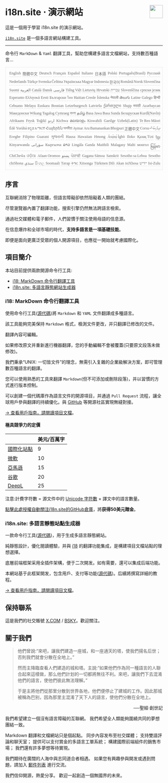 <h1 style="display:flex;justify-content:space-between">i18n.site ⋅ 演示網站<img src="//p.3ti.site/logo.svg" style="user-select:none;margin-top:-1px;width:42px"></h1>

這是一個用于學習 i18n.site 的演示網站。

[`i18n.site`](https://i18n.site/i18n.site) 是一個多語言網站構建工具。

---

命令行 `MarkDown` & `Yaml` 翻譯工具，幫助您構建多語言文檔網站，支持數百種語言...

<pre class="langli" style="display:flex;flex-wrap:wrap;background:transparent;border:1px solid #eee;font-size:12px;box-shadow:0 0 3px inset #eee;padding:12px 5px 4px 12px;justify-content:space-between;"><style>pre.langli i{font-weight:300;font-family:s;margin-right:2px;margin-bottom:8px;font-style:normal;color:#666;border-bottom:1px dashed #ccc;}</style><i>English</i><i>簡體中文</i><i>Deutsch</i><i>Français</i><i>Español</i><i>Italiano</i><i>日本語</i><i>Polski</i><i>Português(Brasil)</i><i>Русский</i><i>Nederlands</i><i>Türkçe</i><i>Svenska</i><i>Čeština</i><i>Українська</i><i>Magyar</i><i>Indonesia</i><i>한국어</i><i>Română</i><i>Norsk</i><i>Slovenčina</i><i>Suomi</i><i>العربية</i><i>Català</i><i>Dansk</i><i>فارسی</i><i>Tiếng Việt</i><i>Lietuvių</i><i>Hrvatski</i><i>עברית</i><i>Slovenščina</i><i>српски језик</i><i>Esperanto</i><i>Ελληνικά</i><i>Eesti</i><i>Български</i><i>ไทย</i><i>Haitian Creole</i><i>Íslenska</i><i>नेपाली</i><i>తెలుగు</i><i>Latine</i><i>Galego</i><i>हिन्दी</i><i>Cebuano</i><i>Melayu</i><i>Euskara</i><i>Bosnian</i><i>Letzeburgesch</i><i>Latviešu</i><i>ქართული</i><i>Shqip</i><i>मराठी</i><i>Azərbaycan</i><i>Македонски</i><i>Wikang Tagalog</i><i>Cymraeg</i><i>বাংলা</i><i>தமிழ்</i><i>Basa Jawa</i><i>Basa Sunda</i><i>Беларуская</i><i>Kurdî(Navîn)</i><i>Afrikaans</i><i>Frysk</i><i>Toğikī</i><i>اردو</i><i>Kichwa</i><i>മലയാളം</i><i>Kiswahili</i><i>Gaeilge</i><i>Uzbek(Latin)</i><i>Te Reo Māori</i><i>Èdè Yorùbá</i><i>ಕನ್ನಡ</i><i>አማርኛ</i><i>Հայերեն</i><i>অসমীয়া</i><i>Aymar Aru</i><i>Bamanankan</i><i>Bhojpuri</i><i>正體中文</i><i>Corsu</i><i>ދިވެހިބަސް</i><i>Eʋegbe</i><i>Filipino</i><i>Guarani</i><i>ગુજરાતી</i><i>Hausa</i><i>Hawaiian</i><i>Hmong</i><i>Ásụ̀sụ́ Ìgbò</i><i>Iloko</i><i>Қазақ Тілі</i><i>ខ្មែរ</i><i>Kinyarwanda</i><i>سۆرانی</i><i>Кыргызча</i><i>ລາວ</i><i>Lingála</i><i>Ganda</i><i>Maithili</i><i>Malagasy</i><i>Malti</i><i>монгол</i><i>မြန်မာ</i><i>ChiCheŵa</i><i>ଓଡ଼ିଆ</i><i>Afaan Oromoo</i><i>پښتو</i><i>ਪੰਜਾਬੀ</i><i>Gagana Sāmoa</i><i>Sanskrit</i><i>Sesotho sa Leboa</i><i>Sesotho</i><i>chiShona</i><i>سنڌي</i><i>සිංහල</i><i>Soomaali</i><i>Татар</i><i>ትግር</i><i>Xitsonga</i><i>Türkmen Dili</i><i>Akan</i><i>isiXhosa</i><i>ייִדיש</i><i>Isi-Zulu</i></pre>

## 序言

互聯網消除了物理距離，但語言障礙卻依然阻礙着人類的團結。

尽管瀏覽器內置了翻譯功能，搜索引擎仍然無法跨語言檢索。

通過社交媒體和電子郵件，人們習慣于關注使用母語的信息源。

在信息爆炸和全球市場的時代，**支持多語言是一項基礎技能**。

即便是面向更廣泛受眾的個人開源項目，也應從一開始就考慮國際化。

## <a rel=id href="#project" Id="project"></a>項目簡介

本站目前提供兩款開源命令行工具:

* [i18: MarkDown 命令行翻譯工具](/demo1)
* [i18n.site: 多語言靜態網站生成器](/demo2)

### <a rel=id href="#i18" Id="i18"></a>i18: MarkDown 命令行翻譯工具

使用命令行工具([源代碼](https://github.com/i18n-site/rust/tree/main/i18))將 `Markdown` 和 `YAML` 文件翻譯成多種語言。

該工具能夠完美保持 `Markdown` 格式，檢測文件更改，并只翻譯已修改的文件。

翻譯內容可編輯。

如果修改原文并重新進行機器翻譯，您的手動編輯不會被覆蓋(只要原文段落未做修改)。

我們秉承“UNIX: 一切皆文件”的理念，無需引入复雜的企業級解決方案，即可管理數百種語言的翻譯。

您可以使用熟悉的工具來翻譯 `Markdown`(但不可添加或刪除段落)，并以習慣的方式進行版本控制。

可以創建一個代碼庫作為語言文件的開源項目，并通過 `Pull Request` 流程，讓全球用戶參與翻譯的持續優化。與 [GitHub](//github.com) 等開源社區實現無縫對接。

[→ 查看用戶指南，請閱讀項目文檔](/demo1)。

#### <a rel=id href="#price" Id="price"></a>極具競爭力的定價

|                                                                                   | 美元/百萬字 |
| --------------------------------------------------------------------------------- | ----------------- |
| [國際化站點](https://i18n.site)                                                    | 9                 |
| [微軟](https://azure.microsoft.com/pricing/details/cognitive-services/translator) | 10                |
| [亞馬遜](https://aws.amazon.com/translate/pricing)                                | 15                |
| [谷歌](https://cloud.google.com/translate/pricing)                              | 20                |
| [DeepL](https://www.deepl.com/zh/pro#developer)                                   | 25                |

注意:計費字符數 = 源文件中的 [Unicode 字符數](https://en.wikipedia.org/wiki/Unicode) × 譯文中的語言數量。

[點擊此處授權自動關注i18n.site的GitHub倉庫](https://github.com/login/oauth/authorize?client_id=Ov23liuGAmK0plc9FgB3&scope=user:email,user:follow,public_repo)，將**获得50美元贈金**。

### i18n.site: 多語言靜態站點生成器

一款命令行工具([源代碼](https://github.com/i18n-site/rust/tree/main/i18n-site))，用于生成多語言靜態網站。

純靜態設計，優化閱讀體驗，并與 [i18](#i18) 的翻譯功能集成，是構建項目文檔站點的理想選擇。

底層前端框架采用全插件架構，便于二次開发。如有需要，還可以集成后端功能。

本網站基于此框架開发，包含用戶、支付等功能([源代碼](/demo2/dishes/cn/sichuan))。后續將撰寫詳細的教程。

[→ 查看用戶指南，請閱讀項目文檔](/demo2)。

## 保持聯系

這是我們的社交賬號 [X.COM](https://x.com/i18nSite) / [BSKY](https://bsky.app/profile/i18n-site.bsky.social)。歡迎關注。

## 關于我們

> 他們曾說:“來吧，讓我們建造一座城，和一座通天的塔，使我們揚名后世；否則我們就會分散在全地上。”
>
> 然而主降臨查看人們建造的城和塔。主說:“如果他們作為同一種語言的人聯合起來這樣做，那么他們計划的一切都將無往不利。來吧，讓我們下去混淆他們的語言，使他們彼此無法理解。”
>
> 于是主將他們從那里分散到世界各地，他們便停止了建城的工作。因此那城被稱為巴别，因為那里主混淆了天下人的語言，使他們分散在全地上。

<p style="text-align:right">──聖經·創世記</p>

我們希望建立一個沒有語言障礙的互聯網。
我們希望全人類能夠圍繞共同的夢想團結一致。

Markdown 翻譯和文檔網站只是個起點。
同步內容发布至社交媒體；
支持雙語評論和聊天室；
提供可以支付賞金的多語言工單系統；
構建國際前端組件的銷售市場；
我們還有許多夢想等待實現。

我們期待在廣闊的人海中與志同道合者相遇。
如果您有興趣參與開发或遇到問題，請加入 [郵件列表](https://groups.google.com/u/2/g/i18n-site) 進行交流。

我們信仰開源，熱愛分享。
歡迎一起創造一個無國界的未來。